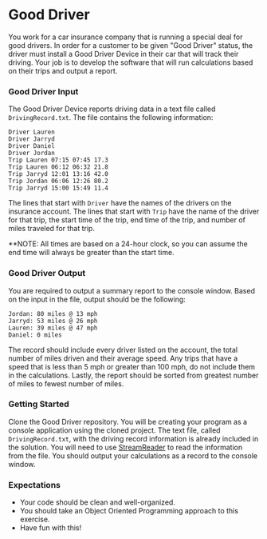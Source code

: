 # Good Driver
You work for a car insurance company that is running a special deal for good drivers. In order for a customer to be given "Good Driver" status, the driver must install a Good Driver Device in their car that will track their driving. Your job is to develop the software that will run calculations based on their trips and output a report.

### Good Driver Input
The Good Driver Device reports driving data in a text file called `DrivingRecord.txt`. The file contains the following information:
```
Driver Lauren
Driver Jarryd
Driver Daniel
Driver Jordan
Trip Lauren 07:15 07:45 17.3
Trip Lauren 06:12 06:32 21.8
Trip Jarryd 12:01 13:16 42.0
Trip Jordan 06:06 12:26 80.2
Trip Jarryd 15:00 15:49 11.4
```
The lines that start with `Driver` have the names of the drivers on the insurance account.
The lines that start with `Trip` have the name of the driver for that trip, the start time of the trip, end time of the trip, and number of miles traveled for that trip.

**NOTE: All times are based on a 24-hour clock, so you can assume the end time will always be greater than the start time.

### Good Driver Output
You are required to output a summary report to the console window. Based on the input in the file, output should be the following:
```
Jordan: 80 miles @ 13 mph
Jarryd: 53 miles @ 26 mph
Lauren: 39 miles @ 47 mph
Daniel: 0 miles
```
The record should include every driver listed on the account, the total number of miles driven and their average speed.
Any trips that have a speed that is less than 5 mph or greater than 100 mph, do not include them in the calculations.
Lastly, the report should be sorted from greatest number of miles to fewest number of miles.

### Getting Started
Clone the Good Driver repository. You will be creating your program as a console application using the cloned project. The text file, called `DrivingRecord.txt`, with the driving record information is already included in the solution. You will need to use [StreamReader](https://www.dotnetperls.com/streamreader) to read the information from the file. You should output your calculations as a record to the console window.

### Expectations
- Your code should be clean and well-organized. 
- You should take an Object Oriented Programming approach to this exercise. 
- Have fun with this!
